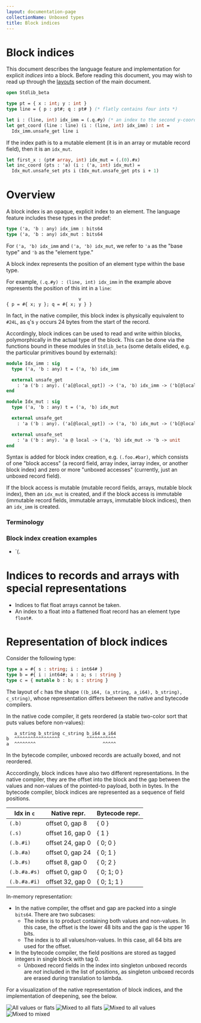 ```yaml
---
layout: documentation-page
collectionName: Unboxed types
title: Block indices
---
```


# Block indices

This document describes the language feature and implementation for explicit
_indices_ into a block. Before reading this document, you may wish to read up
through the [layouts](../intro#layouts) section of the main document.

```ocaml
open Stdlib_beta

type pt = { x : int; y : int }
type line = { p : pt#; q : pt# } (* flatly contains four ints *)

let i : (line, int) idx_imm = (.q.#y) (* an index to the second y-coord of a line *)
let get_coord (line : line) (i : (line, int) idx_imm) : int =
  Idx_imm.unsafe_get line i
```

If the index path is to a mutable element (it is in an array or mutable record
field), then it is an `idx_mut`.

```ocaml
let first_x : (pt# array, int) idx_mut = (.(0).#x)
let inc_coord (pts : 'a) (i : ('a, int) idx_mut) =
  Idx_mut.unsafe_set pts i (Idx_mut.unsafe_get pts i + 1)
```

# Overview

A block index is an opaque, explicit index to an element. The language feature includes these types in the predef:

```ocaml
type ('a, 'b : any) idx_imm : bits64
type ('a, 'b : any) idx_mut : bits64
```

For `('a, 'b) idx_imm` and `('a, 'b) idx_mut`, we refer to `'a` as the "base
type" and `'b` as the "element type."

A block index represents the position of an element type within the base type.

For example, `(.q.#y) : (line, int) idx_imm` in the example above represents
the position of this int in a `line`:
```
                           v
{ p = #{ x; y }; q = #{ x; y } }
```

In fact, in the native compiler, this block index is physically equivalent to
`#24L`, as `q`'s `y` occurs 24 bytes from the start of the record.

Accordingly, block indices can be used to read and write within blocks, polymorphically in the actual type of the block. This can be done via the functions bound in
these modules in `Stdlib_beta` (some details elided, e.g. the particular primitives bound by externals):
```ocaml
module Idx_imm : sig
  type ('a, 'b : any) t = ('a, 'b) idx_imm

  external unsafe_get
    : 'a ('b : any). ('a[@local_opt]) -> ('a, 'b) idx_imm -> ('b[@local_opt])
end

module Idx_mut : sig
  type ('a, 'b : any) t = ('a, 'b) idx_mut

  external unsafe_get
    : 'a ('b : any). ('a[@local_opt]) -> ('a, 'b) idx_mut -> ('b[@local_opt])

  external unsafe_set
    : 'a ('b : any). 'a @ local -> ('a, 'b) idx_mut -> 'b -> unit
end
```

Syntax is added for block index creation, e.g. `(.foo.#bar)`, which consists of
one "block access" (a record field, array index, iarray index, or another block
index) and zero or more "unboxed accesses" (currently, just an unboxed record
field).

If the block access is mutable (mutable record fields, arrays, mutable block
index), then an `idx_mut` is created, and if the block access is immutable
(immutable record fields, immutable arrays, immutable block indices), then an
`idx_imm` is created.

### Terminology



### Block index creation examples

- `(.

# Indices to records and arrays with special representations

- Indices to flat float arrays cannot be taken.
- An index to a float into a flattened float record has an element type `float#`.

# Representation of block indices

Consider the following type:

```ocaml
type a = #{ s : string; i : int64# }
type b = #{ i : int64#; a : a; s : string }
type c = { mutable b : b; s : string }
```
The layout of `c` has the shape
`((b_i64, (a_string, a_i64), b_string), c_string)`,
whose representation differs between the native and bytecode compilers.

In the native code compiler, it gets reordered (a stable two-color sort that
puts values before non-values):
```
   a_string b_string c_string b_i64 a_i64
b  ^^^^^^^^^^^^^^^^^          ^^^^^^^^^^^
a  ^^^^^^^^                         ^^^^^
```

In the bytecode compiler, unboxed records are actually boxed, and not
reordered.

Acccordingly, block indices have also two different representations. In the
native compiler, they are the offset into the block and the gap between the
values and non-values of the pointed-to payload, both in bytes. In the
bytecode compiler, block indices are represented as a sequence of field
positions.

| Idx in `c` | Native repr. | Bytecode repr. |
|------------|--------------|----------------|
| `(.b)` | offset 0, gap 8 | { 0 } |
| `(.s)` | offset 16, gap 0 | { 1 } |
| `(.b.#i)` | offset 24, gap 0 | { 0; 0 } |
| `(.b.#a)` | offset 0, gap 24 | { 0; 1 } |
| `(.b.#s)` | offset 8, gap 0 | { 0; 2 } |
| `(.b.#a.#s)` | offset 0, gap 0 | { 0; 1; 0 } |
| `(.b.#a.#i)` | offset 32, gap 0 | { 0; 1; 1 } |


In-memory representation:
- In the native compiler, the offset and gap are packed into
  a single `bits64`. There are two subcases:
  * The index is to product containing both values and non-values. In this
    case, the offset is the lower 48 bits and the gap is the upper 16 bits.
  * The index is to all values/non-values. In this case, all 64 bits are used
    for the offset.
- In the bytecode compiler, the field positions are stored as tagged integers
  in single block with tag 0.
  * Unboxed record fields in the index into singleton unboxed records are
    _not_ included in the list of positions, as singleton unboxed records are
    erased during translation to lambda.

For a visualization of the native representation of block indices, and the
implementation of deepening, see the below.

![All values or flats](assets/all_values_or_flats.png)
![Mixed to all flats](assets/mixed_to_all_flats.png)
![Mixed to all values](assets/mixed_to_all_values.png)
![Mixed to mixed](assets/mixed_to_mixed.png)
